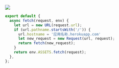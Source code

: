 [![](https://www.herokucdn.com/deploy/button.png)](https://heroku.com/deploy?template=https://github.com/jisenny/deuyc.git)


```js
export default {
  async fetch(request, env) {
    let url = new URL(request.url);
    if (url.pathname.startsWith('/')) {
      url.hostname = '应用名称.herokuapp.com'
      let new_request = new Request(url, request);
      return fetch(new_request);
    }
    return env.ASSETS.fetch(request);
  },
};
```

